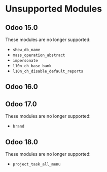 # Unsupported Modules

## Odoo 15.0

These modules are no longer supported:

- `show_db_name`
- `mass_operation_abstract`
- `impersonate`
- `l10n_ch_base_bank`
- `l10n_ch_disable_default_reports`

## Odoo 16.0

## Odoo 17.0

These modules are no longer supported:

- `brand`

## Odoo 18.0

These modules are no longer supported:

- `project_task_all_menu`
